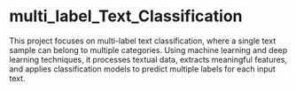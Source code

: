 # multi_label_Text_Classification
This project focuses on multi-label text classification, where a single text sample can belong to multiple categories. Using machine learning and deep learning techniques, it processes textual data, extracts meaningful features, and applies classification models to predict multiple labels for each input text.
